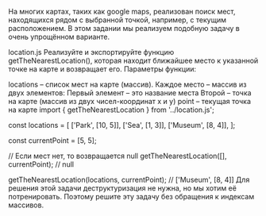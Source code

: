 На многих картах, таких как google maps, реализован поиск мест, находящихся рядом с выбранной точкой, например, с текущим расположением. В этом задании мы реализуем подобную задачу в очень упрощённом варианте.

location.js
Реализуйте и экспортируйте функцию getTheNearestLocation(), которая находит ближайшее место к указанной точке на карте и возвращает его. Параметры функции:

locations – список мест на карте (массив). Каждое место – массив из двух элементов:
Первый элемент – это название места
Второй – точка на карте (массив из двух чисел-координат x и y)
point – текущая точка на карте
import { getTheNearestLocation } from '../location.js';

const locations = [
  ['Park', [10, 5]],
  ['Sea', [1, 3]],
  ['Museum', [8, 4]],
];

const currentPoint = [5, 5];

// Если мест нет, то возвращается null
getTheNearestLocation([], currentPoint); // null

getTheNearestLocation(locations, currentPoint); // ['Museum', [8, 4]]
Для решения этой задачи деструктуризация не нужна, но мы хотим её потренировать. Поэтому решите эту задачу без обращения к индексам массивов.